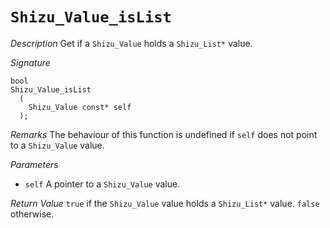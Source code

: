 # `Shizu_Value_isList`

*Description*
Get if a `Shizu_Value` holds a `Shizu_List*` value.

*Signature*
```
bool
Shizu_Value_isList
  (
    Shizu_Value const* self
  );
```

*Remarks*
The behaviour of this function is undefined if `self` does not point to a `Shizu_Value` value.

*Parameters*
- `self` A pointer to a `Shizu_Value` value.

*Return Value*
`true` if the `Shizu_Value` value holds a `Shizu_List*` value. `false` otherwise.
